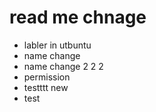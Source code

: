 # read me chnage


- labler in utbuntu
- name change
- name change 2 2 2
- permission
- testttt
new
- test
